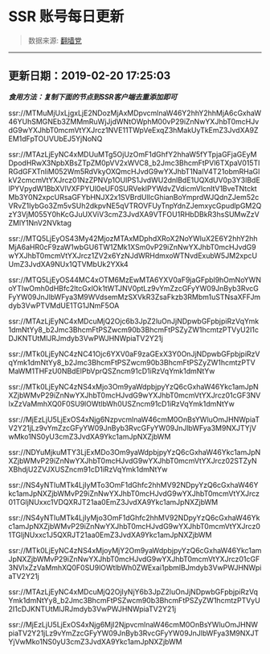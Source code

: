 # SSR 账号每日更新 
> 数据来源: [翻墙党](https://fanqiangdang.com/) 
----------------------------------------------
## 更新日期：2019-02-20 17:25:03 
***食用方法：复制下面的节点到SSR客户端去重添加即可***

 ssr://MTMuMjUxLjgxLjE2NDozMjAxMDpvcmlnaW46Y2hhY2hhMjA6cGxhaW46YUhSMGNEb3ZMMmRuWjJjdWNtOWphM00vP29iZnNwYXJhbT0mcHJvdG9wYXJhbT0mcmVtYXJrcz1NVE11TWpVeExqZ3hMakUyTkEmZ3JvdXA9ZEM1dFpTOUVUbEJ5YjNoNQ

ssr://MTAzLjEyNC4xMDUuMTg5OjUzOmF1dGhfY2hhaW5fYTpjaGFjaGEyMDpodHRwX3NpbXBsZTpZM0pVV2xWVC8_b2Jmc3BhcmFtPVl6TXpaV015TlRGdGFXTnliM052Wm5RdVkyOXQmcHJvdG9wYXJhbT1NalV4T21obmRHaGlkV2cmcmVtYXJrcz01NzZPNVp1OUlPS1JvdWU2dnlBdE1UQXdUV0p3Y3lBdElPYVpydW1BbXVlVXFPYUl0eUF0SURVeklPYWdvZVdicmVlcnItV1BveTNtcktMb3Y0N2xpcURsaGFYbHNJX2x1SVBrdUlIcGhianBoYmprdWJQdnZJem52cVRvZ1lybGo3Zm5vSUh2dkpvNE5qVTROVFUyTnpYdnZJemxycGpudlpGM2QzY3VjM055Y0hKcGJuUXViV3cmZ3JvdXA9VTFOU1RHbDBkR3hsSUMwZzVZMlY1NnV2NVktag

ssr://MTQ5LjEyOS43My42MjozMTAxMDphdXRoX2NoYWluX2E6Y2hhY2hhMjA6aHR0cF9zaW1wbGU6TW1ZMk1XSm0vP29iZnNwYXJhbT0mcHJvdG9wYXJhbT0mcmVtYXJrcz1ZV2x6YzNJdWRHdmxoWTNvdExubW5JM2xpcUUmZ3JvdXA9NUx1QTVMbUk2YXk4

ssr://MTQ5LjEyOS44MC4xOTM6MzEwMTA6YXV0aF9jaGFpbl9hOmNoYWNoYTIwOmh0dHBfc2ltcGxlOk1tWTJNV0ptLz9vYmZzcGFyYW09JnByb3RvcGFyYW09JnJlbWFya3M9WVdsemMzSXVkR3ZsaFkzb3RMbm1uSTNsaXFFJmdyb3VwPTVMdUE1TG1JNmF5OA

ssr://MTAzLjEyNC4xMDcuMjQ2Ojc6b3JpZ2luOnJjNDpwbGFpbjpiRzVqYmk1dmNtYy8_b2Jmc3BhcmFtPSZwcm90b3BhcmFtPSZyZW1hcmtzPTVyU2I1cDJKNTUtMlJRJmdyb3VwPWJHNWpiaTV2Y21j

ssr://MTk0LjEyNC4zNC41Ojc6YXV0aF9zaGExX3Y0OnJjNDpwbGFpbjpiRzVqYmk1dmNtYy8_b2Jmc3BhcmFtPSZwcm90b3BhcmFtPSZyZW1hcmtzPTVMaWM1THFzU0NBdElPbVprQSZncm91cD1iRzVqYmk1dmNtYw

ssr://MTk0LjEyNC4zNS4xMjo3Om9yaWdpbjpyYzQ6cGxhaW46Ykc1amJpNXZjbWMvP29iZnNwYXJhbT0mcHJvdG9wYXJhbT0mcmVtYXJrcz01cGF3NVlxZzVaMmhXQ0F0SU9lOWtlbWh0USZncm91cD1iRzVqYmk1dmNtYw

ssr://MjEzLjU5LjExOS4xNjg6NzpvcmlnaW46cmM0OnBsYWluOmJHNWpiaTV2Y21jLz9vYmZzcGFyYW09JnByb3RvcGFyYW09JnJlbWFya3M9NXJTYjVwMko1NS0yU3cmZ3JvdXA9Ykc1amJpNXZjbWM

ssr://NDYuMjkuMTY3LjExMDo3Om9yaWdpbjpyYzQ6cGxhaW46Ykc1amJpNXZjbWMvP29iZnNwYXJhbT0mcHJvdG9wYXJhbT0mcmVtYXJrcz02STZyNXBhdjU2ZVJXUSZncm91cD1iRzVqYmk1dmNtYw

ssr://NS4yNTIuMTk4LjIyMTo3OmF1dGhfc2hhMV92NDpyYzQ6cGxhaW46Ykc1amJpNXZjbWMvP29iZnNwYXJhbT0mcHJvdG9wYXJhbT0mcmVtYXJrcz01TGljNUxxc1VDQXRJT21aa0EmZ3JvdXA9Ykc1amJpNXZjbWM

ssr://NS4yNTIuMTk4LjIyMjo3OmF1dGhfc2hhMV92NDpyYzQ6cGxhaW46Ykc1amJpNXZjbWMvP29iZnNwYXJhbT0mcHJvdG9wYXJhbT0mcmVtYXJrcz01TGljNUxxc1J5QXRJT21aa0EmZ3JvdXA9Ykc1amJpNXZjbWM

ssr://MTk0LjEyNC4zNS4xMjoyMjY2Om9yaWdpbjpyYzQ6cGxhaW46Ykc1amJpNXZjbWMvP29iZnNwYXJhbT0mcHJvdG9wYXJhbT0mcmVtYXJrcz01cGF3NVlxZzVaMmhXQ0F0SU9lOWtlbWh0ZWExai1pbmlBJmdyb3VwPWJHNWpiaTV2Y21j

ssr://MTAzLjEyNC4xMDcuMjQ2OjIyNjY6b3JpZ2luOnJjNDpwbGFpbjpiRzVqYmk1dmNtYy8_b2Jmc3BhcmFtPSZwcm90b3BhcmFtPSZyZW1hcmtzPTVyU2I1cDJKNTUtMlJRJmdyb3VwPWJHNWpiaTV2Y21j

ssr://MjEzLjU5LjExOS4xNjg6MjI2NjpvcmlnaW46cmM0OnBsYWluOmJHNWpiaTV2Y21jLz9vYmZzcGFyYW09JnByb3RvcGFyYW09JnJlbWFya3M9NXJTYjVwMko1NS0yU3cmZ3JvdXA9Ykc1amJpNXZjbWM
